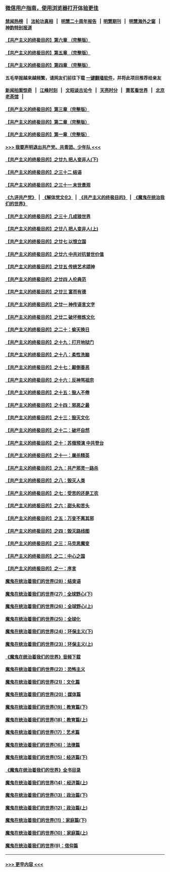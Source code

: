 ### [微信用户指南，使用浏览器打开体验更佳](https://github.com/gfw-breaker/banned-news1/blob/master/indexes/wechat-guide.md?t=0)
#### [禁闻热榜](热点新闻.md?t=0)  &nbsp;&nbsp;|&nbsp;&nbsp; [法轮功真相](https://github.com/gfw-breaker/truth/blob/master/README.md?t=0) &nbsp;&nbsp;|&nbsp;&nbsp; [明慧二十周年报告](https://github.com/gfw-breaker/mh-reports/blob/master/README.md?t=0) &nbsp;&nbsp;|&nbsp;&nbsp;[明慧期刊](https://github.com/gfw-breaker/mh-qikan) &nbsp;&nbsp;|&nbsp;&nbsp; [明慧海外之窗](https://github.com/gfw-breaker/mh-news/blob/master/README.md?t=0) &nbsp;&nbsp;|&nbsp;&nbsp; [神韵特别报道](https://github.com/gfw-breaker/mh-news/blob/master/shenyun.md?t=0)
#### [【共产主义的终极目的】第六章 （完整版）](../pages/nsc422/n11428913.md?t=02140833) 
#### [【共产主义的终极目的】第五章 （完整版）](../pages/nsc422/n11428912.md?t=02140833) 
#### [【共产主义的终极目的】第四章 （完整版）](../pages/nsc422/n11428907.md?t=02140833) 
#### 五毛举报越来越频繁，请网友们前往下载 [一键翻墙软件](https://github.com/gfw-breaker/ssr-accounts)，并将此项目推荐给亲友
#### [新闻拍案惊奇](https://github.com/gfw-breaker/banned-news1/blob/master/pages/link4.md) &nbsp;&nbsp;|&nbsp;&nbsp; [江峰时刻](https://github.com/gfw-breaker/banned-news1/blob/master/pages/link4.md) &nbsp;&nbsp;|&nbsp;&nbsp; [文昭谈古论今](https://github.com/gfw-breaker/banned-news1/blob/master/pages/link4.md) &nbsp;&nbsp;|&nbsp;&nbsp; [天亮时分](https://github.com/gfw-breaker/banned-news1/blob/master/pages/link4.md) &nbsp;&nbsp;|&nbsp;&nbsp; [萧茗看世界](https://github.com/gfw-breaker/banned-news1/blob/master/pages/link4.md) &nbsp;&nbsp;|&nbsp;&nbsp; [北京老茶馆](https://github.com/gfw-breaker/banned-news1/blob/master/pages/link4.md) &nbsp;&nbsp;|&nbsp;&nbsp; 
#### [【共产主义的终极目的】第三章（完整版）](../pages/nsc422/n11428848.md?t=02140833) 
#### [【共产主义的终极目的】第二章（完整版）](../pages/nsc422/n11428831.md?t=02140833) 
#### [【共产主义的终极目的】第一章（完整版）](../pages/nsc422/n11417651.md?t=02140833) 
#### [>>> 我要声明退出共产党、共青团、少年队 <<<](https://github.com/begood0513/goodnews/blob/master/quit/letter.md) 
#### [【共产主义的终极目的】之廿九 把人变非人(下)](../pages/nsc422/n11344140.md?t=02140833) 
#### [【共产主义的终极目的】之三十二 结语](../pages/nsc422/n11360535.md?t=02140833) 
#### [【共产主义的终极目的】之三十一 末世景观](../pages/nsc422/n11351129.md?t=02140833) 
#### [《九评共产党》](https://github.com/begood0513/9ping.md/blob/master/README.md) &nbsp;|&nbsp; [《解体党文化》](../../../../jtdwh.md/blob/master/README.md)  &nbsp;|&nbsp; [《共产主义的终极目的》](../../../../gczydzjmd.md/blob/master/README.md) &nbsp;|&nbsp; [《魔鬼在统治我们的世界》](../../../../mgztzwmdsj.md/blob/master/README.md) 
#### [【共产主义的终极目的】之三十 几成狼世界](../pages/nsc422/n11348280.md?t=02140833) 
#### [【共产主义的终极目的】之廿八 把人变非人(上)](../pages/nsc422/n11340492.md?t=02140833) 
#### [【共产主义的终极目的】之廿七 以恨立国](../pages/nsc422/n11336944.md?t=02140833) 
#### [【共产主义的终极目的】之廿六 中共对抗普世价值](../pages/nsc422/n11324785.md?t=02140833) 
#### [【共产主义的终极目的】之廿五 传统艺术颂神](../pages/nsc422/n11296396.md?t=02140833) 
#### [【共产主义的终极目的】之廿四 人伦典范](../pages/nsc422/n11296397.md?t=02140833) 
#### [【共产主义的终极目的】之廿三 富而有德](../pages/nsc422/n11283598.md?t=02140833) 
#### [【共产主义的终极目的】之廿一 神传语言文字](../pages/nsc422/n11263265.md?t=02140833) 
#### [【共产主义的终极目的】之廿二 破坏修炼文化](../pages/nsc422/n11245728.md?t=02140833) 
#### [【共产主义的终极目的】之二十：偷天换日](../pages/nsc422/n11238846.md?t=02140833) 
#### [【共产主义的终极目的】之十九：打开地狱门](../pages/nsc422/n11206376.md?t=02140833) 
#### [【共产主义的终极目的】之十八：柔性洗脑](../pages/nsc422/n11199994.md?t=02140833) 
#### [【共产主义的终极目的】之十七：颠倒善恶](../pages/nsc422/n11179782.md?t=02140833) 
#### [【共产主义的终极目的】之十六：反神骂祖宗](../pages/nsc422/n11166798.md?t=02140833) 
#### [【共产主义的终极目的】之十五：毁人不倦](../pages/nsc422/n11166792.md?t=02140833) 
#### [【共产主义的终极目的】之十四：邪恶之最](../pages/nsc422/n11150249.md?t=02140833) 
#### [【共产主义的终极目的】之十三：毁灭文化](../pages/nsc422/n11135227.md?t=02140833) 
#### [【共产主义的终极目的】之十二：破坏自然](../pages/nsc422/n11135214.md?t=02140833) 
#### [【共产主义的终极目的】之十：苏俄预演 中共登台](../pages/nsc422/n11118424.md?t=02140833) 
#### [【共产主义的终极目的】之十一：屠杀精英](../pages/nsc422/n11118442.md?t=02140833) 
#### [【共产主义的终极目的】之九：共产邪灵一路杀](../pages/nsc422/n11114139.md?t=02140833) 
#### [【共产主义的终极目的】之八：毁灭人类](../pages/nsc422/n11108503.md?t=02140833) 
#### [【共产主义的终极目的】之七：受苦的还是工农](../pages/nsc422/n11101809.md?t=02140833) 
#### [【共产主义的终极目的】之六：甜头和苦头](../pages/nsc422/n11096971.md?t=02140833) 
#### [【共产主义的终极目的】之五：万变不离其邪](../pages/nsc422/n11091285.md?t=02140833) 
#### [【共产主义的终极目的】之四：毁灭路线图](../pages/nsc422/n11086284.md?t=02140833) 
#### [【共产主义的终极目的】之三：马克思魔变](../pages/nsc422/n11061941.md?t=02140833) 
#### [【共产主义的终极目的】之二：中心之国](../pages/nsc422/n11047728.md?t=02140833) 
#### [【共产主义的终极目的】之一：序言](../pages/nsc422/n11086077.md?t=02140833) 
#### [魔鬼在统治着我们的世界(28)：结束语](../pages/nsc422/n10936246.md?t=02140833) 
#### [魔鬼在统治着我们的世界(27)：全球野心(下)](../pages/nsc422/n10928319.md?t=02140833) 
#### [魔鬼在统治着我们的世界(26)：全球野心(上)](../pages/nsc422/n10900318.md?t=02140833) 
#### [魔鬼在统治着我们的世界(25)：全球化](../pages/nsc422/n10788205.md?t=02140833) 
#### [魔鬼在统治着我们的世界(24)：环保主义(下)](../pages/nsc422/n10695307.md?t=02140833) 
#### [魔鬼在统治着我们的世界(23)：环保主义(上)](../pages/nsc422/n10688613.md?t=02140833) 
#### [《魔鬼在统治着我们的世界》音频下载](../pages/nsc422/n10635553.md?t=02140833) 
#### [魔鬼在统治着我们的世界(22)：恐怖主义](../pages/nsc422/n10614727.md?t=02140833) 
#### [魔鬼在统治着我们的世界(21)：文化篇](../pages/nsc422/n10597706.md?t=02140833) 
#### [魔鬼在统治着我们的世界(20)：媒体篇](../pages/nsc422/n10586579.md?t=02140833) 
#### [魔鬼在统治着我们的世界(19)：教育篇(下)](../pages/nsc422/n10564808.md?t=02140833) 
#### [魔鬼在统治着我们的世界(18)：教育篇(上)](../pages/nsc422/n10526970.md?t=02140833) 
#### [魔鬼在统治着我们的世界(17)：艺术篇](../pages/nsc422/n10499093.md?t=02140833) 
#### [魔鬼在统治着我们的世界(16)：法律篇](../pages/nsc422/n10485969.md?t=02140833) 
#### [魔鬼在统治着我们的世界(15)：经济篇(下)](../pages/nsc422/n10469975.md?t=02140833) 
#### [《魔鬼在统治着我们的世界》全书目录](../pages/nsc422/n10464261.md?t=02140833) 
#### [魔鬼在统治着我们的世界(14)：经济篇(上)](../pages/nsc422/n10457370.md?t=02140833) 
#### [魔鬼在统治着我们的世界(13)：政治篇(下)](../pages/nsc422/n10448270.md?t=02140833) 
#### [魔鬼在统治着我们的世界(12)：政治篇(上)](../pages/nsc422/n10444576.md?t=02140833) 
#### [魔鬼在统治着我们的世界(11)：家庭篇(下)](../pages/nsc422/n10440961.md?t=02140833) 
#### [魔鬼在统治着我们的世界(10)：家庭篇(上)](../pages/nsc422/n10435448.md?t=02140833) 
#### [魔鬼在统治着我们的世界(9)：信仰篇](../pages/nsc422/n10432159.md?t=02140833) 

----
#### [ >>> 更早内容 <<< ](../indexes/nsc422-earlier.md)
